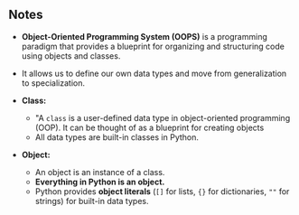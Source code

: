 ## Notes

- **Object-Oriented Programming System (OOPS)** is a programming paradigm that provides a blueprint for organizing and structuring code using objects and classes.
- It allows us to define our own data types and move from generalization to specialization.

- **Class:**
    
    - "A `class` is a user-defined data type in object-oriented programming (OOP). It can be thought of as a blueprint for creating objects
    - All data types are built-in classes in Python.

- **Object:**

    - An object is an instance of a class.
    - **Everything in Python is an object.** 
    - Python provides **object literals** (`[]` for lists, `{}` for dictionaries, `""` for strings) for built-in data types.